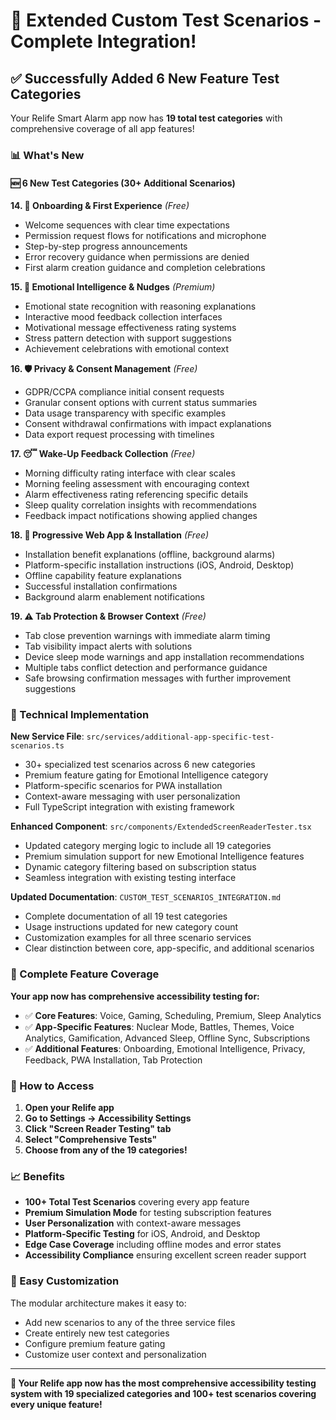 # 🎉 Extended Custom Test Scenarios - Complete Integration!

## ✅ Successfully Added 6 New Feature Test Categories

Your Relife Smart Alarm app now has **19 total test categories** with comprehensive coverage of all app features!

### 📊 What's New

#### 🆕 6 New Test Categories (30+ Additional Scenarios)

**14. 🚀 Onboarding & First Experience** _(Free)_

- Welcome sequences with clear time expectations
- Permission request flows for notifications and microphone
- Step-by-step progress announcements
- Error recovery guidance when permissions are denied
- First alarm creation guidance and completion celebrations

**15. 🧠 Emotional Intelligence & Nudges** _(Premium)_

- Emotional state recognition with reasoning explanations
- Interactive mood feedback collection interfaces
- Motivational message effectiveness rating systems
- Stress pattern detection with support suggestions
- Achievement celebrations with emotional context

**16. 🛡️ Privacy & Consent Management** _(Free)_

- GDPR/CCPA compliance initial consent requests
- Granular consent options with current status summaries
- Data usage transparency with specific examples
- Consent withdrawal confirmations with impact explanations
- Data export request processing with timelines

**17. 😴 Wake-Up Feedback Collection** _(Free)_

- Morning difficulty rating interface with clear scales
- Morning feeling assessment with encouraging context
- Alarm effectiveness rating referencing specific details
- Sleep quality correlation insights with recommendations
- Feedback impact notifications showing applied changes

**18. 📱 Progressive Web App & Installation** _(Free)_

- Installation benefit explanations (offline, background alarms)
- Platform-specific installation instructions (iOS, Android, Desktop)
- Offline capability feature explanations
- Successful installation confirmations
- Background alarm enablement notifications

**19. ⚠️ Tab Protection & Browser Context** _(Free)_

- Tab close prevention warnings with immediate alarm timing
- Tab visibility impact alerts with solutions
- Device sleep mode warnings and app installation recommendations
- Multiple tabs conflict detection and performance guidance
- Safe browsing confirmation messages with further improvement suggestions

### 🔧 Technical Implementation

**New Service File**: `src/services/additional-app-specific-test-scenarios.ts`

- 30+ specialized test scenarios across 6 new categories
- Premium feature gating for Emotional Intelligence category
- Platform-specific scenarios for PWA installation
- Context-aware messaging with user personalization
- Full TypeScript integration with existing framework

**Enhanced Component**: `src/components/ExtendedScreenReaderTester.tsx`

- Updated category merging logic to include all 19 categories
- Premium simulation support for new Emotional Intelligence features
- Dynamic category filtering based on subscription status
- Seamless integration with existing testing interface

**Updated Documentation**: `CUSTOM_TEST_SCENARIOS_INTEGRATION.md`

- Complete documentation of all 19 test categories
- Usage instructions updated for new category count
- Customization examples for all three scenario services
- Clear distinction between core, app-specific, and additional scenarios

### 🎯 Complete Feature Coverage

**Your app now has comprehensive accessibility testing for:**

- ✅ **Core Features**: Voice, Gaming, Scheduling, Premium, Sleep Analytics
- ✅ **App-Specific Features**: Nuclear Mode, Battles, Themes, Voice Analytics, Gamification, Advanced Sleep, Offline Sync, Subscriptions
- ✅ **Additional Features**: Onboarding, Emotional Intelligence, Privacy, Feedback, PWA Installation, Tab Protection

### 🚀 How to Access

1. **Open your Relife app**
2. **Go to Settings → Accessibility Settings**
3. **Click "Screen Reader Testing" tab**
4. **Select "Comprehensive Tests"**
5. **Choose from any of the 19 categories!**

### 📈 Benefits

- **100+ Total Test Scenarios** covering every app feature
- **Premium Simulation Mode** for testing subscription features
- **User Personalization** with context-aware messages
- **Platform-Specific Testing** for iOS, Android, and Desktop
- **Edge Case Coverage** including offline modes and error states
- **Accessibility Compliance** ensuring excellent screen reader support

### 🔮 Easy Customization

The modular architecture makes it easy to:

- Add new scenarios to any of the three service files
- Create entirely new test categories
- Configure premium feature gating
- Customize user context and personalization

---

**🎊 Your Relife app now has the most comprehensive accessibility testing system with 19 specialized categories and 100+ test scenarios covering every unique feature!**
